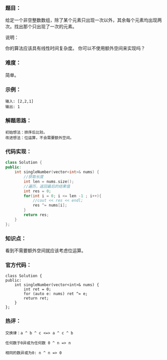 ### 题目：

给定一个非空整数数组，除了某个元素只出现一次以外，其余每个元素均出现两次。找出那个只出现了一次的元素。

说明：

你的算法应该具有线性时间复杂度。 你可以不使用额外空间来实现吗？

### 难度：

简单。

### 示例：

```
输入: [2,2,1]
输出: 1
```

### 解题思路：

```
初始想法：排序后比较。
改进想法：位运算，不会需要额外空间。
```

### 代码实现：

```c++
class Solution {
public:
    int singleNumber(vector<int>& nums) {
        //获取长度
        int len = nums.size();
        //遍历，返回最后的结果值
        int res = 0;
        for(int i = 0; i <= len -1 ; i++){
            //cout << res << endl;
            res ^= nums[i];
        }
        return res;
    }
};
```

### 知识点：

看到不需要额外空间就应该考虑位运算。

### 官方代码：

```
class Solution {
public:
    int singleNumber(vector<int>& nums) {
        int ret = 0;
        for (auto e: nums) ret ^= e;
        return ret;
    }
};
```

### 热评：

```
交换律：a ^ b ^ c <=> a ^ c ^ b

任何数于0异或为任何数 0 ^ n => n

相同的数异或为0: n ^ n => 0
```

